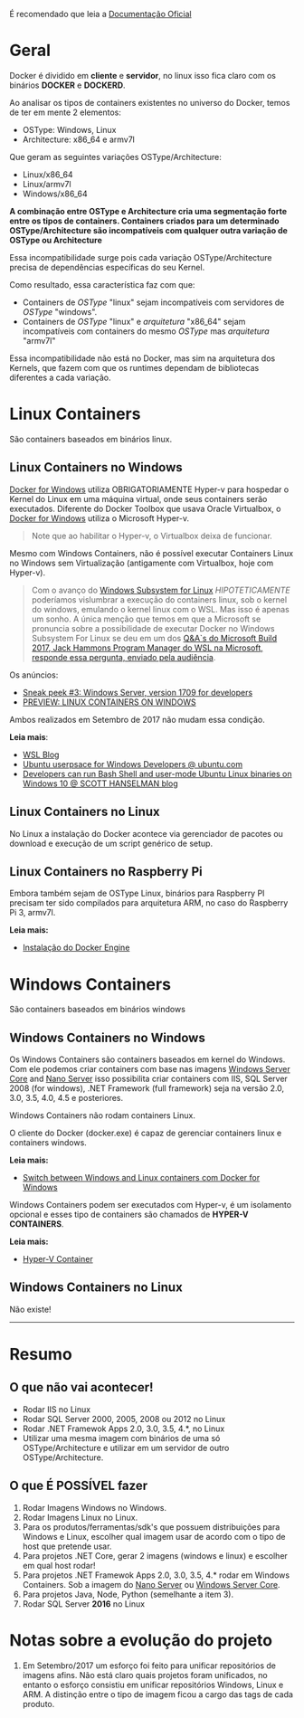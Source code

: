 É recomendado que leia a [Documentação Oficial](https://docs.docker.com/docker-for-windows/)

# Geral

Docker é dividido em **cliente** e **servidor**, no linux isso fica claro com os binários **DOCKER** e **DOCKERD**.

Ao analisar os tipos de containers existentes no universo do Docker, temos de ter em mente 2 elementos:

* OSType: Windows, Linux
* Architecture: x86_64 e armv7l

Que geram as seguintes variações OSType/Architecture:
* Linux/x86_64
* Linux/armv7l
* Windows/x86_64 

**A combinação entre OSType e Architecture cria uma segmentação forte entre os tipos de containers. Containers criados para um determinado OSType/Architecture são incompatíveis com qualquer outra variação de OSType ou Architecture** 

Essa incompatibilidade surge pois cada variação OSType/Architecture precisa de dependências específicas do seu Kernel.

Como resultado, essa característica faz com que:
* Containers de *OSType* "linux" sejam incompatíveis com servidores de *OSType* "windows". 
* Containers de *OSType* "linux" e *arquitetura* "x86_64" sejam incompatíveis com containers do mesmo *OSType* mas *arquitetura* "armv7l"

Essa incompatibilidade não está no Docker, mas sim na arquitetura dos Kernels, que fazem com que os runtimes dependam de bibliotecas diferentes a cada variação.

# Linux Containers

São containers baseados em binários linux.

## Linux Containers no Windows 

[Docker for Windows](https://docs.docker.com/docker-for-windows/install/) utiliza OBRIGATORIAMENTE Hyper-v para hospedar o Kernel do Linux em uma máquina virtual, onde seus containers serão executados. Diferente do Docker Toolbox que usava Oracle Virtualbox, o [Docker for Windows](https://docs.docker.com/docker-for-windows/install/) utiliza o Microsoft Hyper-v. 

> Note que ao habilitar o Hyper-v, o Virtualbox deixa de funcionar.

Mesmo com Windows Containers, não é possível executar Containers Linux no Windows sem Virtualização (antigamente com Virtualbox, hoje com Hyper-v).

> Com o avanço do [Windows Subsystem for Linux](http://luizcarlosfaria.net/blog/windows-subsystem-for-linux/) _HIPOTETICAMENTE_ poderíamos vislumbrar a execução do containers linux, sob o kernel do windows, emulando o kernel linux com o WSL. Mas isso é apenas um sonho. A única menção que temos em que a Microsoft se pronuncia sobre a possibilidade de executar Docker no Windows Subsystem For Linux se deu em um dos [Q&A`s do Microsoft Build 2017, Jack Hammons Program Manager do WSL na Microsoft, responde essa pergunta, enviado pela audiência](http://luizcarlosfaria.net/blog/docker-on-windows-subsystem-linux/).
> 

Os anúncios:
* [Sneak peek #3: Windows Server, version 1709 for developers](https://blogs.technet.microsoft.com/windowsserver/2017/09/13/sneak-peek-3-windows-server-version-1709-for-developers/)
* [PREVIEW: LINUX CONTAINERS ON WINDOWS](https://blog.docker.com/2017/09/preview-linux-containers-on-windows/)

Ambos realizados em Setembro de 2017 não mudam essa condição.

**Leia mais**:
* [WSL Blog](https://blogs.msdn.microsoft.com/wsl/)
* [Ubuntu userpsace for Windows Developers @ ubuntu.com](http://insights.ubuntu.com/2016/03/30/ubuntu-on-windows-the-ubuntu-userspace-for-windows-developers/)
* [Developers can run Bash Shell and user-mode Ubuntu Linux binaries on Windows 10 @ SCOTT HANSELMAN blog](http://www.hanselman.com/blog/DevelopersCanRunBashShellAndUsermodeUbuntuLinuxBinariesOnWindows10.aspx)

## Linux Containers no Linux

No Linux a instalação do Docker acontece via gerenciador de pacotes ou download e execução de um script genérico de setup.

## Linux Containers no Raspberry Pi

Embora também sejam de OSType Linux, binários para Raspberry PI precisam ter sido compilados para arquitetura ARM, no caso do Raspberry Pi 3, armv7l.

**Leia mais:**
* [Instalação do Docker Engine](https://docs.docker.com/engine/installation/)

# Windows Containers

São containers baseados em binários windows

## Windows Containers no Windows

Os Windows Containers são containers baseados em kernel do Windows. Com ele podemos criar containers com base nas imagens  [Windows Server Core](https://hub.docker.com/r/microsoft/windowsservercore/) and [Nano Server](https://hub.docker.com/r/microsoft/nanoserver/) isso possibilita criar containers com IIS, SQL Server 2008 (for windows),  .NET Framework (full framework) seja na versão 2.0, 3.0, 3.5, 4.0, 4.5 e posteriores.

Windows Containers não rodam containers Linux.

O cliente do Docker (docker.exe) é capaz de gerenciar containers linux e containers windows. 

**Leia mais:**
* [Switch between Windows and Linux containers com Docker for Windows](https://docs.docker.com/docker-for-windows/#/switch-between-windows-and-linux-containers)

Windows Containers podem ser executados com Hyper-v, é um isolamento opcional e esses tipo de containers são chamados de **HYPER-V CONTAINERS**. 

**Leia mais:**
* [Hyper-V Container](https://docs.microsoft.com/en-us/virtualization/windowscontainers/manage-containers/hyperv-container)

## Windows Containers no Linux

Não existe! 
****

# Resumo

## O que **não** vai acontecer!

* Rodar IIS no Linux
* Rodar SQL Server 2000, 2005, 2008 ou 2012 no Linux
* Rodar .NET Framewok Apps 2.0, 3.0, 3.5, 4.*, no Linux
* Utilizar uma mesma imagem com binários de uma só OSType/Architecture e utilizar em um servidor de outro OSType/Architecture.

## O que **É POSSÍVEL** fazer

1. Rodar Imagens Windows no Windows.
2. Rodar Imagens Linux no Linux.
3. Para os produtos/ferramentas/sdk's que possuem distribuições para Windows e Linux, escolher qual imagem usar de acordo com o tipo de host que pretende usar.
4. Para projetos .NET Core, gerar 2 imagens (windows e linux) e escolher em qual host rodar!
5. Para projetos .NET Framewok Apps 2.0, 3.0, 3.5, 4.* rodar em Windows Containers. Sob a imagem do [Nano Server](https://hub.docker.com/r/microsoft/nanoserver/) ou [Windows Server Core](https://hub.docker.com/r/microsoft/windowsservercore/).
6. Para projetos Java, Node, Python (semelhante a item 3).
7. Rodar SQL Server **2016** no Linux


# Notas sobre a evolução do projeto

1. Em Setembro/2017 um esforço foi feito para unificar repositórios de imagens afins. Não está claro quais projetos foram unificados, no entanto o esforço consistiu em unificar repositórios Windows, Linux e ARM. A distinção entre o tipo de imagem ficou a cargo das tags de cada produto.
